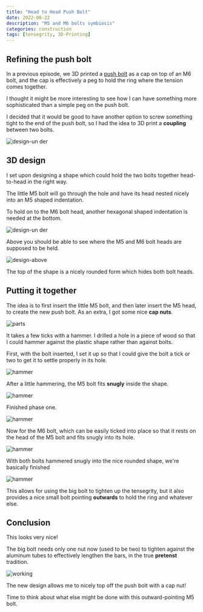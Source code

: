 ```yaml
---
title: "Head to Head Push Bolt"
date: 2022-06-22
description: "M5 and M6 bolts symbiosis"
categories: construction
tags: [tensegrity, 3D-Printing]
---
```


## Refining the push bolt

In a previous episode, we 3D printed a [push bolt](/construction/2022/05/25/printing-3d) as a cap on top of an M6 bolt, and the cap is effectively a peg to hold the ring where the tension comes together.

I thought it might be more interesting to see how I can have something more sophisticated than a simple peg on the push bolt.

I decided that it would be good to have another option to screw something tight to the end of the push bolt, so I had the idea to 3D print a **coupling** between two bolts.

![design-un der](/images/2022-06/head-to-head.jpg)

## 3D design

I set upon designing a shape which could hold the two bolts together head-to-head in the right way.

The little M5 bolt will go through the hole and have its head nested nicely into an M5 shaped indentation.

To hold on to the M6 bolt head, another hexagonal shaped indentation is needed at the bottom.

![design-un der](/images/2022-06/m6m5-design-under.png)

Above you should be able to see where the M5 and M6 bolt heads are supposed to be held.

![design-above](/images/2022-06/m6m5-design-above.png)

The top of the shape is a nicely rounded form which hides both bolt heads.

## Putting it together

The idea is to first insert the little M5 bolt, and then later insert the M5 head, to create the new push bolt.  As an extra, I got some nice **cap nuts**.

![parts](/images/2022-06/m6m5-parts.jpg)

It takes a few ticks with a hammer.  I drilled a hole in a piece of wood so that I could hammer against the plastic shape rather than against bolts.

First, with the bolt inserted, I set it up so that I could give the bolt a tick or two to get it to settle properly in its hole.

![hammer](/images/2022-06/hammer-0.jpg)

After a little hammering, the M5 bolt fits **snugly** inside the shape.

![hammer](/images/2022-06/hammer-1.jpg)

Finished phase one.

![hammer](/images/2022-06/hammer-2.jpg)

Now for the M6 bolt, which can be easily ticked into place so that it rests on the head of the M5 bolt and fits snugly into its hole.

![hammer](/images/2022-06/hammer-3.jpg)

With both bolts hammered snugly into the nice rounded shape, we're basically finished

![hammer](/images/2022-06/hammer-4.jpg)

This allows for using the big bolt to tighten up the tensegrity, but it also provides a nice small bolt pointing **outwards** to hold the ring and whatever else.

## Conclusion

This looks very nice!

The big bolt needs only one nut now (used to be two) to tighten against the aluminum tubes to effectively lengthen the bars, in the true **pretenst** tradition.

![working](/images/2022-06/working-m6m5.jpg)

The new design allows me to nicely top off the push bolt with a cap nut!

Time to think about what else might be done with this outward-pointing M5 bolt.

